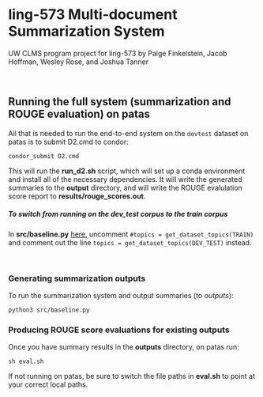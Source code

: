 # ling-573 Multi-document Summarization System
UW CLMS program project for ling-573 by Paige Finkelstein, Jacob Hoffman, Wesley Rose, and Joshua Tanner

<br>

## Running the full system (summarization and ROUGE evaluation) on patas
All that is needed to run the end-to-end system on the `devtest` dataset on patas is to submit D2.cmd to condor:

`condor_submit D2.cmd`

This will run the **run_d2.sh** script, which will set up a conda environment and install all of the necessary dependencies. It will write the generated summaries to the **output** directory, and will write the ROUGE evalulation score report to **results/rouge_scores.out**.


##### To switch from running on the **dev_test** corpus to the **train** corpus
In **src/baseline.py** [here](https://github.com/Mindful/ling-573/blob/master/src/baseline.py#L11), uncomment `#topics = get_dataset_topics(TRAIN)` and comment out the line `topics = get_dataset_topics(DEV_TEST)` instead.

<br>

### Generating summarization outputs 
To run the summarization system and output summaries (to *outputs*):

`python3 src/baseline.py`

### Producing ROUGE score evaluations for existing outputs
Once you have summary results in the **outputs** directory, on patas run:

`sh eval.sh`

If not running on patas, be sure to switch the file paths in **eval.sh** to point at your correct local paths.
